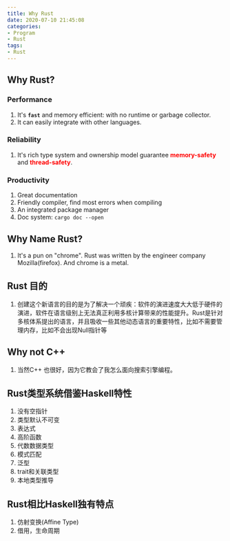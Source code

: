 ```yaml
---
title: Why Rust
date: 2020-07-10 21:45:08
categories:
- Program
- Rust
tags:
- Rust
---
```


## Why Rust?
### Performance
1. It's **`fast`** and memory efficient: with no runtime or garbage collector.
1. It can easily integrate with other languages.

### Reliability
1. It's rich type system and ownership model guarantee <font color='red'>**memory-safety**</font> and <font color='red'>**thread-safety**</font>.

### Productivity
1. Great documentation
1. Friendly compiler, find most errors when compiling
1. An integrated package manager
1. Doc system: `cargo doc --open`

## Why Name Rust?
1. It's a pun on "chrome". Rust was written by the engineer company Mozilla(firefox). And chrome is a metal.

## Rust 目的
1. 创建这个新语言的目的是为了解决一个顽疾：软件的演进速度大大低于硬件的演进，软件在语言级别上无法真正利用多核计算带来的性能提升。Rust是针对多核体系提出的语言，并且吸收一些其他动态语言的重要特性，比如不需要管理内存，比如不会出现Null指针等

## Why not C++
1. 当然C++ 也很好，因为它教会了我怎么面向搜索引擎编程。

## Rust类型系统借鉴Haskell特性
1. 没有空指针
1. 类型默认不可变
1. 表达式
1. 高阶函数
1. 代数数据类型
1. 模式匹配
1. 泛型
1. trait和关联类型
1. 本地类型推导

## Rust相比Haskell独有特点
1. 仿射变换(Affine Type)
1. 借用，生命周期
